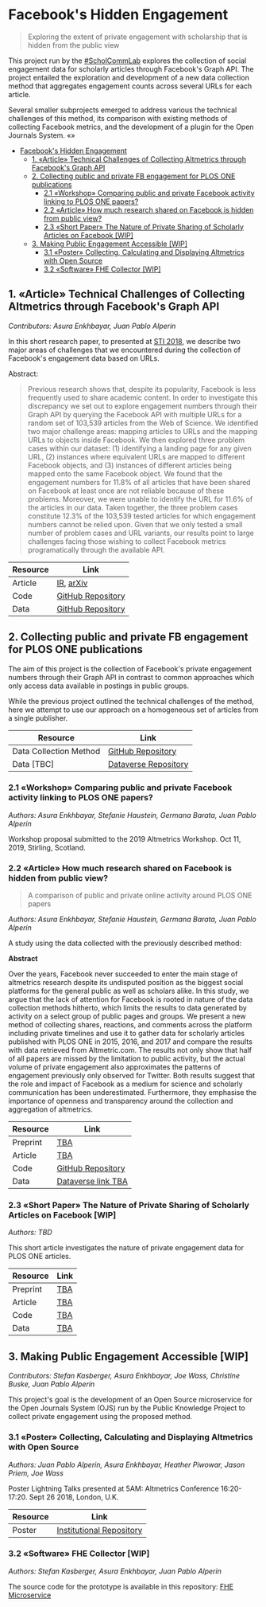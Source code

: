 # Facebook's Hidden Engagement

> Exploring the extent of private engagement with scholarship that is hidden from the public view

This project run by the [\#ScholCommLab](scholcommlab.ca) explores the collection of social engagement data for scholarly articles through Facebook's Graph API. The project entailed the exploration and development of a new data collection method that aggregates engagement counts across several URLs for each article.

Several smaller subprojects emerged to address various the technical challenges of this method, its comparison with existing methods of collecting Facebook metrics, and the development of a plugin for the Open Journals System.
«»
- [Facebook's Hidden Engagement](#facebooks-hidden-engagement)
  - [1. «Article» Technical Challenges of Collecting Altmetrics through Facebook's Graph API](#1-%c2%abarticle%c2%bb-technical-challenges-of-collecting-altmetrics-through-facebooks-graph-api)
  - [2. Collecting public and private FB engagement for PLOS ONE publications](#2-collecting-public-and-private-fb-engagement-for-plos-one-publications)
    - [2.1 «Workshop» Comparing public and private Facebook activity linking to PLOS ONE papers?](#21-%c2%abworkshop%c2%bb-comparing-public-and-private-facebook-activity-linking-to-plos-one-papers)
    - [2.2 «Article» How much research shared on Facebook is hidden from public view?](#22-%c2%abarticle%c2%bb-how-much-research-shared-on-facebook-is-hidden-from-public-view)
    - [2.3 «Short Paper» The Nature of Private Sharing of Scholarly Articles on Facebook [WIP]](#23-%c2%abshort-paper%c2%bb-the-nature-of-private-sharing-of-scholarly-articles-on-facebook-wip)
  - [3. Making Public Engagement Accessible [WIP]](#3-making-public-engagement-accessible-wip)
    - [3.1 «Poster» Collecting, Calculating and Displaying Altmetrics with Open Source](#31-%c2%abposter%c2%bb-collecting-calculating-and-displaying-altmetrics-with-open-source)
    - [3.2 «Software» FHE Collector [WIP]](#32-%c2%absoftware%c2%bb-fhe-collector-wip)

## 1. «Article» Technical Challenges of Collecting Altmetrics through Facebook's Graph API

*Contributors: Asura Enkhbayar, Juan Pablo Alperin*

In this short research paper, to presented at [STI 2018](http://sti2018.cwts.nl/), we describe two major areas of challenges that we encountered during the collection of Facebook's engagement data based on URLs.

Abstract:

> Previous research shows that, despite its popularity, Facebook is less frequently used to share academic content. In order to investigate this discrepancy we set out to explore engagement numbers through their Graph API by querying the Facebook API with multiple URLs for a random set of 103,539 articles from the Web of Science. We identified two major challenge areas: mapping articles to URLs and the mapping URLs to objects inside Facebook. We then explored three problem cases within our dataset: (1) identifying a landing page for any given URL, (2) instances where equivalent URLs are mapped to different Facebook objects, and (3) instances of different articles being mapped onto the same Facebook object. We found that the engagement numbers for 11.8% of all articles that have been shared on Facebook at least once are not reliable because of these problems. Moreover, we were unable to identify the URL for 11.6% of the articles in our data. Taken together, the three problem cases constitute 12.3% of the 103,539 tested articles for which engagement numbers cannot be relied upon. Given that we only tested a small number of problem cases and URL variants, our results point to large challenges facing those wishing to collect Facebook metrics programatically through the available API.

| Resource | Link |
|-|-|
| Article | [IR](https://openaccess.leidenuniv.nl/handle/1887/65189), [arXiv](https://arxiv.org/abs/1809.01194) |
| Code | [GitHub Repository](https://github.com/ScholCommLab/fhe-technical-challenges)|
| Data | [GitHub Repository](https://github.com/ScholCommLab/fhe-technical-challenges) |

<!-- [![DOI](https://zenodo.org/badge/125935481.svg)](https://zenodo.org/badge/latestdoi/125935481) -->

## 2. Collecting public and private FB engagement for PLOS ONE publications

The aim of this project is the collection of Facebook's private engagement numbers through their Graph API in contrast to common approaches which only access data available in postings in public groups.

While the previous project outlined the technical challenges of the method, here we attempt to use our approach on a homogeneous set of articles from a single publisher.

| Resource | Link |
|-|-|
| Data Collection Method | [GitHub Repository](https://github.com/ScholCommLab/fhe-plos)|
| Data [TBC] | [Dataverse Repository]() |

### 2.1 «Workshop» Comparing public and private Facebook activity linking to PLOS ONE papers?

*Authors: Asura Enkhbayar, Stefanie Haustein, Germana Barata, Juan Pablo Alperin*

Workshop proposal submitted to the 2019 Altmetrics Workshop. Oct 11, 2019, Stirling, Scotland.

### 2.2 «Article» How much research shared on Facebook is hidden from public view?
> A comparison of public and private online activity around PLOS ONE papers

*Authors: Asura Enkhbayar, Stefanie Haustein, Germana Barata, Juan Pablo Alperin*

A study using the data collected with the previously described method:

**Abstract**

Over the years, Facebook never succeeded to enter the main stage of altmetrics research despite its undisputed position as the biggest social platforms for the general public as well as scholars alike. In this study, we argue that the lack of attention for Facebook is rooted in nature of the data collection methods hitherto, which limits the results to data generated by activity on a select group of public pages and groups. We present a new method of collecting shares, reactions, and comments across the platform including private timelines and use it to gather data for scholarly articles published with PLOS ONE in 2015, 2016, and 2017 and compare the results with data retrieved from Altmetric.com. The results not only show that half of all papers are missed by the limitation to public activity, but the actual volume of private engagement also approximates the patterns of engagement previously only observed for Twitter. Both results suggest that the role and impact of Facebook as a medium for science and scholarly communication has been underestimated. Furthermore, they emphasise the importance of openness and transparency around the collection and aggregation of altmetrics.

| Resource | Link |
|-|-|
| Preprint | [TBA]() |
| Article | [TBA]() |
| Code | [GitHub Repository](https://github.com/ScholCommLab/fhe-plos-paper)|
| Data | [Dataverse link TBA]() |

### 2.3 «Short Paper» The Nature of Private Sharing of Scholarly Articles on Facebook [WIP]

*Authors: TBD*

This short article investigates the nature of private engagement data for PLOS ONE articles.

| Resource | Link |
|-|-|
| Preprint | [TBA]() |
| Article | [TBA]() |
| Code | [TBA]()|
| Data | [TBA]() |

## 3. Making Public Engagement Accessible [WIP]

*Contributors: Stefan Kasberger, Asura Enkhbayar, Joe Wass, Christine Buske, Juan Pablo Alperin*

This project's goal is the development of an Open Source microservice for the Open Journals System (OJS) run by the Public Knowledge Project to collect private engagement using the proposed method.

### 3.1 «Poster» Collecting, Calculating and Displaying Altmetrics with Open Source

*Authors: Juan Pablo Alperin, Asura Enkhbayar, Heather Piwowar, Jason Priem, Joe Wass*

Poster Lightning Talks presented at 5AM: Altmetrics Conference 16:20-17:20. Sept 26 2018, London, U.K.

| Resource | Link |
|-|-|
| Poster | [Institutional Repository](http://summit.sfu.ca/item/18390) |

### 3.2 «Software» FHE Collector [WIP]

*Authors: Stefan Kasberger, Asura Enkhbayar, Juan Pablo Alperin*

The source code for the prototype is available in this repository: [FHE Microservice](https://github.com/ScholCommLab/fhe-collector)
